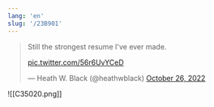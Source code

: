 ```yaml
---
lang: 'en'
slug: '/23B901'
---
```


<blockquote class="twitter-tweet">

Still the strongest resume I&#39;ve ever made.

<a href="https://t.co/56r6UvYCeD">pic.twitter.com/56r6UvYCeD</a>

&mdash; Heath W. Black (@heathwblack) <a href="https://twitter.com/heathwblack/status/1585375536272257024?ref_src=twsrc%5Etfw">October 26, 2022</a>

</blockquote>

![[C35020.png]]
